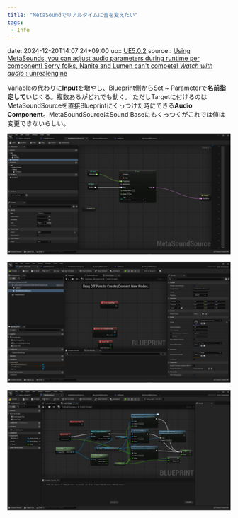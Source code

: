```yaml
---
title: "MetaSoundでリアルタイムに音を変えたい"
tags:
 - Info
---
```


date: 2024-12-20T14:07:24+09:00
up:: [UE5.0.2](../Bar/App/UE5.0.2.md)
source:: [Using MetaSounds, you can adjust audio parameters during runtime per component! Sorry folks, Nanite and Lumen can't compete! *Watch with audio* : unrealengine](https://www.reddit.com/r/unrealengine/comments/no49dc/using_metasounds_you_can_adjust_audio_parameters/)

Variableの代わりに**Input**を増やし、Blueprint側からSet ~ Parameterで**名前指定して**いじくる。複数あるがどれでも動く。
ただしTargetに付けるのはMetaSoundSourceを直接Blueprintにくっつけた時にできる**Audio Component**。MetaSoundSourceはSound Baseにもくっつくがこれでは値は変更できないらしい。

![](Pasted%20image%2020220701211410.png)

![](Pasted%20image%2020220701211439.png)

![](Pasted%20image%2020220701211527.png)